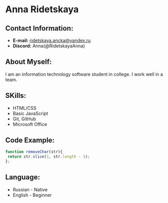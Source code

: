 # Anna Ridetskaya 
## Contact Information: 
* **E-mail:** ridetskaya.ancka@yandex.ru
* **Discord:** Anna(@RidetskayaAnna)
## About Myself: 
I am an information technology software student in college. I work well in a team.
## SKills: 
* HTML/CSS
* Basic JavaScript
* Git, GitHub
* Microsoft Office
## Code Example: 
 ```javascript
 function removeChar(str){
  return str.slice(1, str.length - 1);
};
```
## Language: 
* Russian - Native
* English - Beginner